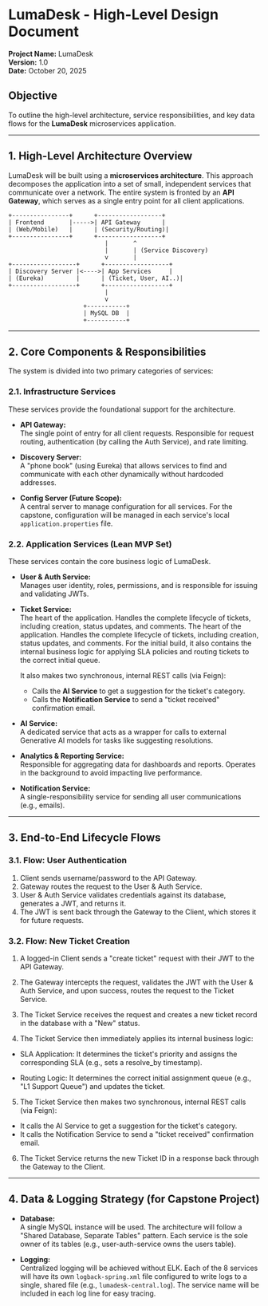 # LumaDesk - High-Level Design Document

**Project Name:** LumaDesk  
**Version:** 1.0  
**Date:** October 20, 2025  

## Objective
To outline the high-level architecture, service responsibilities, and key data flows for the **LumaDesk** microservices application.

---

## 1. High-Level Architecture Overview
LumaDesk will be built using a **microservices architecture**. This approach decomposes the application into a set of small, independent services that communicate over a network. The entire system is fronted by an **API Gateway**, which serves as a single entry point for all client applications.

```
+----------------+      +------------------+
| Frontend       |----->| API Gateway      |
| (Web/Mobile)   |      | (Security/Routing)|
+----------------+      +------------------+
                           |       ^
                           |       | (Service Discovery)
                           v       |
+------------------+      +------------------+
| Discovery Server |<---->| App Services     |
| (Eureka)         |      | (Ticket, User, AI..)|
+------------------+      +------------------+
                           |
                           v
                     +-----------+
                     | MySQL DB  |
                     +-----------+
```

---

## 2. Core Components & Responsibilities
The system is divided into two primary categories of services:

### 2.1. Infrastructure Services
These services provide the foundational support for the architecture.

- **API Gateway:**  
  The single point of entry for all client requests. Responsible for request routing, authentication (by calling the Auth Service), and rate limiting.

- **Discovery Server:**  
  A "phone book" (using Eureka) that allows services to find and communicate with each other dynamically without hardcoded addresses.

- **Config Server (Future Scope):**  
  A central server to manage configuration for all services. For the capstone, configuration will be managed in each service's local `application.properties` file.

### 2.2. Application Services (Lean MVP Set)
These services contain the core business logic of LumaDesk.

- **User & Auth Service:**  
  Manages user identity, roles, permissions, and is responsible for issuing and validating JWTs.

- **Ticket Service:**  
  The heart of the application. Handles the complete lifecycle of tickets, including creation, status updates, and comments. The heart of the application. Handles the complete lifecycle of tickets, including creation, status updates, and comments. For the initial build, it also contains the internal business logic for applying SLA policies and routing tickets to the correct initial queue.

  It also makes two synchronous, internal REST calls (via Feign):  
  - Calls the **AI Service** to get a suggestion for the ticket's category.  
  - Calls the **Notification Service** to send a "ticket received" confirmation email.

- **AI Service:**  
  A dedicated service that acts as a wrapper for calls to external Generative AI models for tasks like suggesting resolutions.

- **Analytics & Reporting Service:**  
  Responsible for aggregating data for dashboards and reports. Operates in the background to avoid impacting live performance.

- **Notification Service:**  
  A single-responsibility service for sending all user communications (e.g., emails).

---

## 3. End-to-End Lifecycle Flows

### 3.1. Flow: User Authentication
1. Client sends username/password to the API Gateway.  
2. Gateway routes the request to the User & Auth Service.  
3. User & Auth Service validates credentials against its database, generates a JWT, and returns it.  
4. The JWT is sent back through the Gateway to the Client, which stores it for future requests.

### 3.2. Flow: New Ticket Creation
1. A logged-in Client sends a "create ticket" request with their JWT to the API Gateway.

2. The Gateway intercepts the request, validates the JWT with the User & Auth Service, and upon success, routes the request to the Ticket Service.

3. The Ticket Service receives the request and creates a new ticket record in the database with a "New" status.

4. The Ticket Service then immediately applies its internal business logic:

- SLA Application: It determines the ticket's priority and assigns the corresponding SLA (e.g., sets a resolve_by timestamp).

- Routing Logic: It determines the correct initial assignment queue (e.g., "L1 Support Queue") and updates the ticket. 

5. The Ticket Service then makes two synchronous, internal REST calls (via Feign):

- It calls the AI Service to get a suggestion for the ticket's category.
- It calls the Notification Service to send a "ticket received" confirmation email.

6. The Ticket Service returns the new Ticket ID in a response back through the Gateway to the Client.

---

## 4. Data & Logging Strategy (for Capstone Project)

- **Database:**  
  A single MySQL instance will be used. The architecture will follow a "Shared Database, Separate Tables" pattern. Each service is the sole owner of its tables (e.g., user-auth-service owns the users table).

- **Logging:**  
  Centralized logging will be achieved without ELK. Each of the 8 services will have its own `logback-spring.xml` file configured to write logs to a single, shared file (e.g., `lumadesk-central.log`). The service name will be included in each log line for easy tracing.
